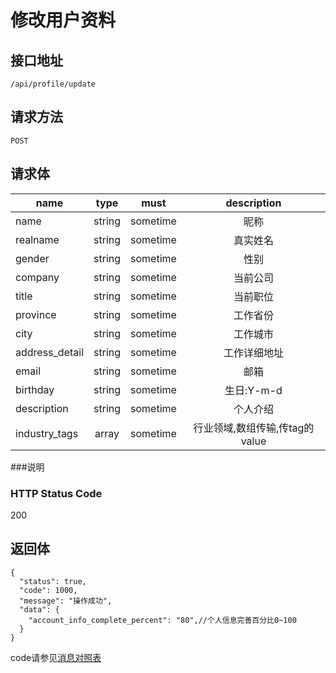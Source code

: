 # 修改用户资料

## 接口地址

`/api/profile/update`

## 请求方法

`POST`

## 请求体

| name     | type     | must     | description |
|----------|:--------:|:--------:|:--------:|
| name | string   | sometime      | 昵称 |
| realname | string   | sometime      | 真实姓名 |
| gender    | string   | sometime      | 性别 |
| company   | string   | sometime      | 当前公司 |
| title     | string   | sometime      | 当前职位 |
| province | string   | sometime      | 工作省份 |
| city | string   | sometime      | 工作城市 |
| address_detail | string   | sometime      | 工作详细地址 |
| email | string   | sometime      | 邮箱 |
| birthday | string   | sometime      | 生日:Y-m-d |
| description | string   | sometime      | 个人介绍 |
| industry_tags | array   | sometime      | 行业领域,数组传输,传tag的value |


###说明


### HTTP Status Code

200

## 返回体
```json5
{
  "status": true,
  "code": 1000,
  "message": "操作成功",
  "data": {
    "account_info_complete_percent": "80",//个人信息完善百分比0~100
  }
}
```

code请参见[消息对照表](消息对照表.md)
